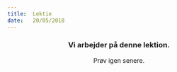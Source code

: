 ```yaml
---
title:  Lektie
date:   20/05/2018
---
```


### <center>Vi arbejder på denne lektion.</center>
<center>Prøv igen senere.</center>